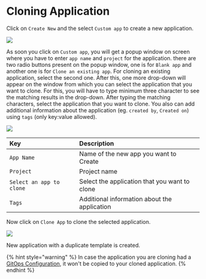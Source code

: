 # Cloning Application

Click on `Create New` and the select `Custom app` to create a new application.

![](https://devtron-public-asset.s3.us-east-2.amazonaws.com/images/cloning-application/custom-app.jpg)

 As soon you click on `Custom app`, you will get a popup window on screen where you have to enter `app name` and `project` for the application. there are two radio buttons present on the popup window, one is for `Blank app` and another one is for `Clone an existing app`. For cloning an existing application, select the second one. After this, one more drop-down will appear on the window from which you can select the application that you want to clone. For this, you will have to type minimum three character to see the matching results in the drop-down. After typing the matching characters, select the application that you want to clone. You also can add additional information about the application (eg. `created by`, `Created on`) using `tags` (only key:value allowed). 

![](https://devtron-public-asset.s3.us-east-2.amazonaws.com/images/cloning-application/clone-app.jpg)

| Key | Description |
| :--- | :--- |
| `App Name` | Name of the new app you want to Create |
| `Project` | Project name |
| `Select an app to clone` | Select the application that you want to clone |
| `Tags` | Additional information about the application |

Now click on `Clone App` to clone the selected application.

![](https://devtron-public-asset.s3.us-east-2.amazonaws.com/images/cloning-application/new-cloned-app.jpg)

New application with a duplicate template is created.

{% hint style="warning" %}
In case the application you are cloning had a [GitOps Configuration](./creating-application/gitops-config.md), it won't be copied to your cloned application.
{% endhint %}

